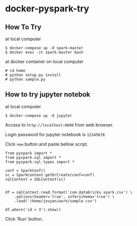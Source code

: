 # docker-pyspark-try
## How To Try
at local computer

```
$ docker-compose up -d spark-master
$ docker exec -it spark-master bash
```

at docker container on local computer

```
# cd home
# python setup.py install
# python sample.py
```


## How to try jupyter notebok
at local computer

```
$ docker-compose up -d jupyter
```

Access to `http://localhost:8890` from web browser.

Login password for jupyter notebook is `12345678`.

Click `new` button and paste bellow script.


```
from pyspark import *
from pyspark.sql import *
from pyspark.sql.types import *

conf = SparkConf()
sc = SparkContext.getOrCreate(conf=conf)
sqlContext = SQLContext(sc)


df = sqlContext.read.format('com.databricks.spark.csv') \
    .options(header='true', inferschema='true') \
    .load('/home/jovyan/work/sample.csv') 

df.where('id < 3').show()
```

Click 'Run' button.
